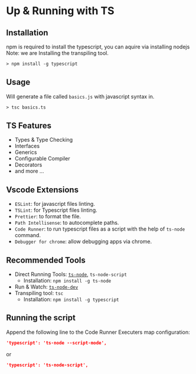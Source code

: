 # Up & Running with TS

## Installation

npm is required to install the typescript, you can aquire via installing nodejs
Note: we are Installing the transpiling tool.

```ps
> npm install -g typescript
```

## Usage

Will generate a file called `basics.js` with javascript syntax in.

```ps
> tsc basics.ts
```

## TS Features

- Types & Type Checking
- Interfaces
- Generics
- Configurable Compiler
- Decorators
- and more ...

## Vscode Extensions

- `ESLint`: for javascript files linting.
- `TSLint`: for Typescript files linting.
- `Prettier`: to format the file.
- `Path Intellisense`: to autocomplete paths.
- `Code Runner`: to run typescript files as a script with the help of `ts-node` command.
- `Debugger for chrome`: allow debugging apps via chrome.

## Recommended Tools

- Direct Running Tools: [`ts-node`](https://github.com/TypeStrong/ts-node), `ts-node-script`
  - Installation: `npm install -g ts-node`
- Run & Watch: [`ts-node-dev`](https://github.com/whitecolor/ts-node-dev)
- Transpiling tool: `tsc`
  - Installation: `npm install -g typescript`

## Running the script

Append the following line to the Code Runner Executers map configuration:

```json
'typescript': 'ts-node --script-mode',
```

or

```json
'typescript': 'ts-node-script',
```
